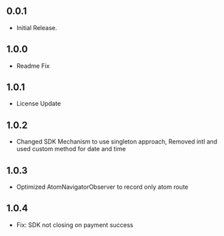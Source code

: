 ## 0.0.1
- Initial Release.

## 1.0.0
- Readme Fix

## 1.0.1
- License Update

## 1.0.2
- Changed SDK Mechanism to use singleton approach, Removed intl and used custom method for date and time

## 1.0.3
- Optimized AtomNavigatorObserver to record only atom route

## 1.0.4
- Fix: SDK not closing on payment success